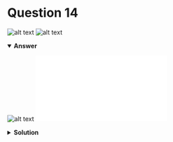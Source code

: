 # Question 14
![alt text](../ques-ref-9-18.png)
![alt text](q14.png)

<details open>
<summary><b>Answer</b></summary>

![alt text](a14.svg)
![alt text](a14.py)
</details>

<details>
<summary><b>Solution</b></summary>

![alt text](s14.png)
</details>
